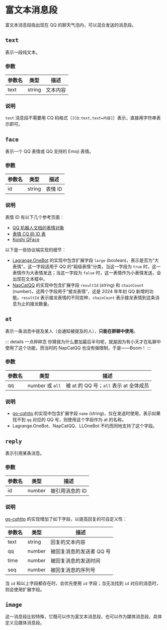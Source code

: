 # 富文本消息段

富文本消息段指出现在 QQ 的聊天气泡内，可以混合发送的消息段。

## `text`

表示一段纯文本。

### 参数

| 参数名 | 类型   | 描述     |
| ------ | ------ | -------- |
| text   | string | 文本内容 |

### 说明

`text` 消息段不需要用 CQ 码格式（`[CQ:text,text=内容]`）表示，直接用字符串表示即可。

## `face`

表示一个 QQ 表情或 QQ 支持的 Emoji 表情。

### 参数

| 参数名 | 类型   | 描述    |
| ------ | ------ | ------- |
| id     | string | 表情 ID |

### 说明

表情 ID 有以下几个参考页面：

- [QQ 机器人文档的表情对象](https://bot.q.qq.com/wiki/develop/api-v2/openapi/emoji/model.html)
- [表情 CQ 码 ID 表](https://github.com/kyubotics/coolq-http-api/wiki/%E8%A1%A8%E6%83%85-CQ-%E7%A0%81-ID-%E8%A1%A8)
- [Koishi QFace](https://koishi.js.org/QFace/#/qqnt)

以下是一些协议端实现的细节：

- [Lagrange.OneBot](https://github.com/LagrangeDev/Lagrange.Core/blob/946f845f1fe394fbe38c2db70d3b20304142501e/Lagrange.OneBot/Message/Entity/FaceSegment.cs#L14) 的实现中包含扩展字段 `large` (boolean)，表示是否为“大表情”。这一字段适用于 QQ 的“超级表情”分类，当这一字段为 `true` 时，这一表情作为大表情发送；当这一字段为 `false` 时，这一表情作为小表情发送，会出现在文本框中。
- [NapCatQQ](https://github.com/NapNeko/NapCatQQ/blob/c509a01d7d5fbbf3c20bac2f7d59a2637902320f/src/onebot/types/message.ts#L164) 的实现中包含扩展字段 `resultId` (string) 和 `chainCount` (number)，这两个字段用于“接龙表情”，这是 2024 年年初 QQ 新增的功能。`resultId` 表示接龙表情的不同变种，`chainCount` 表示接龙表情到这条消息为止的接龙数量。

## `at`

表示一条消息中提及某人（会通知被提及的人），**只能在群聊中使用**。

::: details 一点碎碎念
你猜我为什么要加最后半句呢，就是因为有小天才在私聊中使用了这个功能，而当时的 NapCatQQ 也没有做限制，于是——Boom！
:::

### 参数

| 参数名 | 类型            | 描述                                   |
| ------ | --------------- | -------------------------------------- |
| qq     | number 或 `all` | 被 at 的 QQ 号；`all` 表示 at 全体成员 |

### 说明

- [go-cqhttp](https://docs.go-cqhttp.org/cqcode/#%E6%9F%90%E4%BA%BA) 的实现中包含扩展字段 `name` (string)，仅在发送时使用，表示如果找不到 `qq` 对应的 QQ 号，则使用这个字段作为 at 的名称。
- Lagrange.OneBot、NapCatQQ、LLOneBot 不约而同地支持了这个字段。

## `reply`

表示引用某条消息。

### 参数

| 参数名 | 类型   | 描述            |
| ------ | ------ | --------------- |
| id     | number | 被引用消息的 ID |

### 说明

[go-cqhttp](https://docs.go-cqhttp.org/cqcode/#%E5%9B%9E%E5%A4%8D) 的实现增加了如下字段，以提高回复的可自定义性：

| 参数名 | 类型   | 描述                     |
| ------ | ------ | ------------------------ |
| text   | string | 回复的文本内容           |
| qq     | number | 被回复消息的发送者 QQ 号 |
| time   | number | 被回复消息的发送时间     |
| seq    | number | 被回复消息的序列号       |

当 `id` 和以上字段都存在时，会优先使用 `id` 字段；当无法找到 `id` 对应的消息时，则会使用扩展字段。

## `image`

这一消息段比较特殊，它既可以作为富文本消息段，也可以作为媒体消息段，具体定义见媒体消息段。
